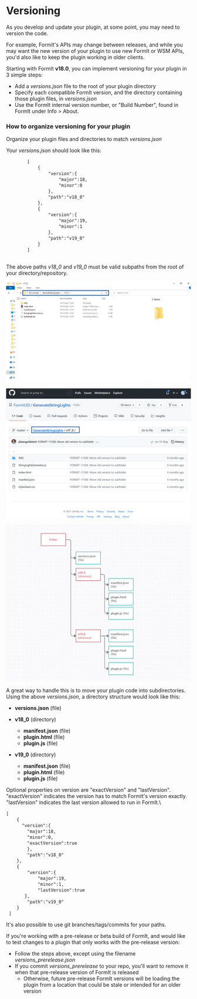 # Versioning

As you develop and update your plugin, at some point, you may need to version the code.

For example, FormIt's APIs may change between releases, and while you may want the new version of your plugin to use new FormIt or WSM APIs, you'd also like to keep the plugin working in older clients.

Starting with FormIt **v18.0**, you can implement versioning for your plugin in 3 simple steps:

* Add a _versions.json_ file to the root of your plugin directory
* Specify each compatible FormIt version, and the directory containing those plugin files, in _versions.json_
* Use the FormIt internal version number, or "Build Number", found in FormIt under Info > About.



### How to organize versioning for your plugin

Organize your plugin files and directories to match _versions.json_

Your _versions.json_ should look like this:

```
        [
            {
                "version":{
                    "major":18,
                    "minor":0
                },
                "path":"v18_0"
            },
            {
                "version":{
                    "major":19,
                    "minor":1
                },
                "path":"v19_0"
            }
        ]
        
```

The above paths _v18\_0_ and _v19\_0_ must be valid subpaths from the root of your directory/repository.

![](../../../.gitbook/assets/i1.png)

![](../../../.gitbook/assets/i2.png)

![](../../../.gitbook/assets/i3.png)

A great way to handle this is to move your plugin code into subdirectories. Using the above _versions.json_, a directory structure would look like this:

* **versions.json** (file)
*   **v18\_0** (directory)

    * **manifest.json** (file)
    * **plugin.html** (file)
    * **plugin.js** (file)


* **v19\_0** (directory)
  * **manifest.json** (file)
  * **plugin.html** (file)
  * **plugin.js** (file)

Optional properties on version are "exactVersion" and "lastVersion". "exactVersion" indicates the version has to match FormIt's version exactly. "lastVersion" indicates the last version allowed to run in FormIt.\


```
[
    {
      "version":{
        "major":18,
        "minor":0,
        "exactVersion":true
        },
        "path":"v18_0"
    },
    {
        "version":{
            "major":19,
            "minor":1,
            "lastVersion":true
       },
        "path":"v19_0"
    }
 ]
```

It's also possible to use git branches/tags/commits for your paths.

If you're working with a pre-release or beta build of FormIt, and would like to test changes to a plugin that only works with the pre-release version:

* Follow the steps above, except using the filename _versions\_prerelease.json_
* If you commit _versions\_prerelease_ to your repo, you'll want to remove it when that pre-release version of FormIt is released
  * Otherwise, future pre-release FormIt versions will be loading the plugin from a location that could be stale or intended for an older version
